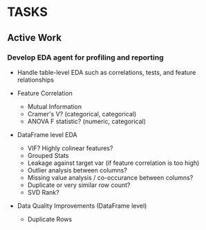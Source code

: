 # TASKS

## Active Work

### Develop EDA agent for profiling and reporting

- Handle table-level EDA such as correlations, tests, and feature relationships

- Feature Correlation
  - Mutual Information
  - Cramer's V? (categorical, categorical)
  - ANOVA F statistic? (numeric, categorical)

- DataFrame level EDA
  - VIF? Highly colinear features?
  - Grouped Stats
  - Leakage against target var (if feature correlation is too high)
  - Outlier analysis between columns?
  - Missing value analysis / co-occurance between columns?
  - Duplicate or very similar row count?
  - SVD Rank?

- Data Quality Improvements (DataFrame level)
  - Duplicate Rows
